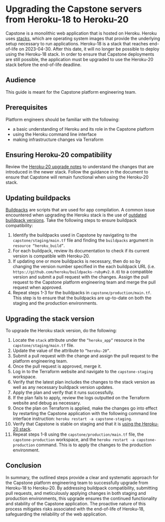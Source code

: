 # Upgrading the Capstone servers from Heroku-18 to Heroku-20
Capstone is a monolithic web application that is hosted on Heroku. Heroku uses [stacks](https://devcenter.heroku.com/articles/stack), which are operating system images that provide the underlying setup necessary to run applications. Heroku-18 is a stack that reaches end-of-life on 2023-04-30. After this date, it will no longer be possible to deploy using the Heroku-18 stack. In order to ensure that Capstone deployments are still possible, the application must be upgraded to use the Heroku-20 stack before the end-of-life deadline.

## Audience
This guide is meant for the Capstone platform engineering team.

## Prerequisites
Platform engineers should be familiar with the following:
- a basic understanding of Heroku and its role in the Capstone platform
- using the Heroku command line interface
- making infrastructure changes via Terraform

## Ensuring Heroku-20 compatibility
Review the [Heroku-20 upgrade notes](https://devcenter.heroku.com/articles/heroku-20-stack#upgrade-notes) to understand the changes that are introduced in the newer stack. Follow the guidance in the document to ensure that Capstone will remain functional when using the Heroku-20 stack.

## Updating buildpacks
[Buildpacks](https://www.heroku.com/elements/buildpacks) are scripts that are used for app compilation. A common issue encountered when upgrading the Heroku stack is the use of [outdated buildpack versions](https://devcenter.heroku.com/articles/upgrading-to-the-latest-stack#old-buildpack-versions). Take the following steps to ensure buildpack compatibility:
1. Identify the buildpacks used in Capstone by navigating to the `capstone/staging/main.tf` file and finding the `buildpacks` argument in `resource “heroku_build”`. 
2. For each buildpack, review its documentation to check if its current version is compatible with Heroku-20.
3. If updating one or more buildpacks is necessary, then do so by changing the version number specified in the each buildpack URL (i.e. `https://github.com/heroku/buildpacks-ruby#v2.0.0`) to a compatible version and submit a pull request with the changes. Assign the pull request to the Capstone platform engineering team and merge the pull request when approved.
4. Repeat steps 1-3 for the buildpacks in `capstone/production/main.tf`. This step is to ensure that the buildpacks are up-to-date on both the staging and the production environments.

## Upgrading the stack version
To upgrade the Heroku stack version, do the following:
1. Locate the `stack` attribute under the `”heroku_app”` resource in the `capstone/staging/main.tf` file.
2. Update the value of the attribute to `”heroku-20”`.
3. Submit a pull request with the change and assign the pull request to the platform engineering team.
4. Once the pull request is approved, merge it.
5. Log in to the Terraform website and navigate to the `capstone-staging` workspace. 
6. Verify that the latest plan includes the changes to the stack version as well as any necessary buildpack version updates. 
7. Apply the plan and verify that it runs successfully.
8. If the plan fails to apply, review the logs outputted on the Terraform website and debug as necessary.
9. Once the plan on Terraform is applied, make the changes go into effect by restarting the Capstone application with the following command line interface instruction: `heroku restart -a capstone-staging`.
10. Verify that Capstone is stable on staging and that it is [using the Heroku-20 stack](https://devcenter.heroku.com/articles/stack#viewing-which-stack-your-app-is-using).
11. Repeat steps 1-8 using the `capstone/production/main.tf` file, the `capstone-production` workspace, and the `heroku restart -a capstone-production` command. This is to apply the changes to the production environment.

## Conclusion
In summary, the outlined steps provide a clear and systematic approach for the Capstone platform engineering team to successfully upgrade from Heroku-18 to Heroku-20. By addressing buildpack compatibility, submitting pull requests, and meticulously applying changes in both staging and production environments, this upgrade ensures the continued functionality and stability of the Capstone application. The proactive nature of this process mitigates risks associated with the end-of-life of Heroku-18, safeguarding the reliability of the web application.
